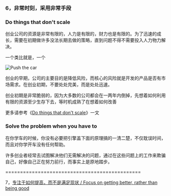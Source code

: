 ### 6，非常时刻，采用非常手段

### Do things that don't scale

创业公司的资源是非常有限的，人力是有限的，财力也是有限的。为了迅速的成长，需要在初期做许多没法长期去做的策略，直到问题不得不需要投入人力物力解决。

一个类比就是，一个

![Push the car](http://i.imgur.com/xU1Yr2m.jpg)

创业的早期，公司的主要目的是降低风险，而核心的风险就是开发的产品是否有市场需求。在创业初期，不要处处完美，而是处处迅速。

创业初期是非常脆弱的，因为大多数的公司都会在一两年内倒掉，先想着如何利用有限的资源至少生存下去，等时机成熟了在想着如何改善

更多请参考《[Do things that don't scale](http://paulgraham.com/ds.html)》一文

### Solve the problem when you have to

在你学车的时候，你没有必要把引擎盖下面的原理搞的一清二楚，不仅耽误时间，而且对你学开车没有任何帮助。

许多创业者经常去试图解决他们无需解决的问题，通过在这些问题上的工作来欺骗自己，好像自己正在努力前行，而事实上是原地踏步。

==============================================

7，[专注于如何提高，而不是满足现状 / Focus on getting better, rather than being good](https://github.com/linyingkui/startup/tree/master/three/better/README.md)
